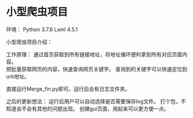 # 小型爬虫项目
环境：
  Python 3.7.6
  Lxml 4.5.1
  
小型爬虫项目介绍：

工作原理：
  通过首页获取到所有链接地址，将地址循环便利拿到所有对应页面内容。<br>
  把批量获取网页的内容，快速查询网页关键字。
  查询到的关键字可以快速定位到urk地址。

直接运行Merge_fin.py即可。运行后会有日志文件夹。

之后的更新想法：
  运行后用户可以自动选择是否需要保存log文件。
  打个包，不知道会不会有其他的问题出现。
  创建gui页面，用起来可以更方便一点。


